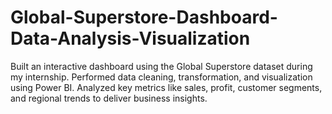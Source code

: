 # Global-Superstore-Dashboard-Data-Analysis-Visualization
Built an interactive dashboard using the Global Superstore dataset during my internship. Performed data cleaning, transformation, and visualization using Power BI. Analyzed key metrics like sales, profit, customer segments, and regional trends to deliver business insights.
